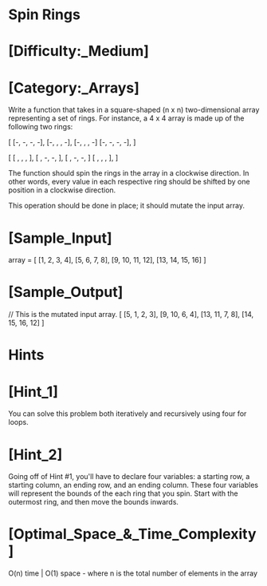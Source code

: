 # Spin Rings

# [Difficulty:_Medium]
# [Category:_Arrays]


  Write a function that takes in a square-shaped (n x n) two-dimensional array
  representing a set of rings. For instance, a 4 x 4 array is made up of the
  following two rings:

  [
    [-, -, -, -],
    [-,  ,  , -],
    [-,  ,  , -]
    [-, -, -, -],
  ]

  [
    [ ,  ,  ,  ],
    [ , -, -,  ],
    [ , -, -,  ]
    [ ,  ,  ,  ],
  ]


  The function should spin the rings in the array in a clockwise direction. In
  other words, every value in each respective ring should be shifted by one
  position in a clockwise direction.

  This operation should be done in place; it should mutate the input array.

# [Sample_Input]

  array = [
    [1, 2, 3, 4],
    [5, 6, 7, 8],
    [9, 10, 11, 12],
    [13, 14, 15, 16]
  ]

# [Sample_Output]

  // This is the mutated input array.
  [
    [5, 1, 2, 3],
    [9, 10, 6, 4],
    [13, 11, 7, 8],
    [14, 15, 16, 12]
  ]  

# Hints

# [Hint_1]

  You can solve this problem both iteratively and recursively using four for loops.

# [Hint_2]

  Going off of Hint #1, you'll have to declare four variables: a starting row, a starting column, an ending row, and an ending column. These four variables will represent the bounds of the each ring that you spin. Start with the outermost ring, and then move the bounds inwards.

# [Optimal_Space_&_Time_Complexity]

  O(n) time | O(1) space - where n is the total number of elements in the array
